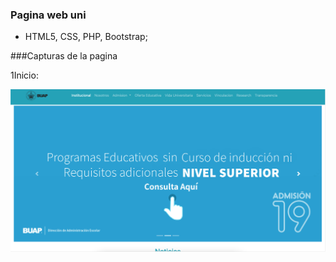 ### Pagina web uni

- HTML5, CSS, PHP, Bootstrap;

###Capturas de la pagina

1Inicio:

![](https://github.com/LensView/Pagina-web-Uni/blob/main/img/inicio.1.png)
